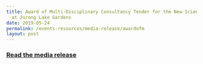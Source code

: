 ```yaml
---
title: Award of Multi-Disciplinary Consultancy Tender for the New Science Centre
  at Jurong Lake Gardens
date: 2019-05-24
permalink: /events-resources/media-release/awardofm
layout: post
---
```


<h3 style="color:#124596; font-weight:bold;"><a href="https://www.moe.gov.sg/news/press-releases/20190524-award-of-multi-disciplinary-consultancy-tender-for-the-new-science-centre-at-jurong-lake-gardens">Read the media release</a></h3>